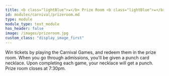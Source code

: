 ```yaml
---
title: <b class="lightBlue">★</b> Prize Room <b class="lightBlue">★</b>
id: modules/carnival/prizeroom.md
type: module
module_type: text_module
has_header: false
image: /images/prizeroom.jpg
custom_class: "display_image_first"
---
```

Win tickets by playing the Carnival Games, and redeem them in the prize room. When you go through admissions, you'll be given a punch card necklace. Upon completing each game, your necklace will get a punch. Prize room closes at 7:30pm.
